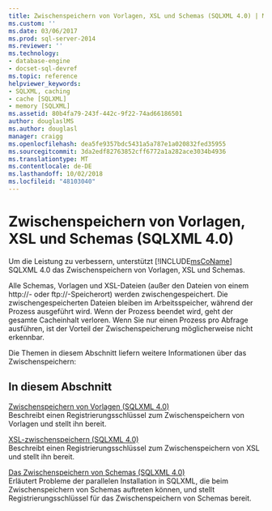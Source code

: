 ```yaml
---
title: Zwischenspeichern von Vorlagen, XSL und Schemas (SQLXML 4.0) | Microsoft-Dokumentation
ms.custom: ''
ms.date: 03/06/2017
ms.prod: sql-server-2014
ms.reviewer: ''
ms.technology:
- database-engine
- docset-sql-devref
ms.topic: reference
helpviewer_keywords:
- SQLXML, caching
- cache [SQLXML]
- memory [SQLXML]
ms.assetid: 80b4fa79-243f-442c-9f22-74ad66186501
author: douglaslMS
ms.author: douglasl
manager: craigg
ms.openlocfilehash: dea5fe9357bdc5431a5a787e1a020832fed35955
ms.sourcegitcommit: 3da2edf82763852cff6772a1a282ace3034b4936
ms.translationtype: MT
ms.contentlocale: de-DE
ms.lasthandoff: 10/02/2018
ms.locfileid: "48103040"
---
```

# <a name="caching-templates-xsl-and-schemas-sqlxml-40"></a>Zwischenspeichern von Vorlagen, XSL und Schemas (SQLXML 4.0)
  Um die Leistung zu verbessern, unterstützt [!INCLUDE[msCoName](../../../includes/msconame-md.md)] SQLXML 4.0 das Zwischenspeichern von Vorlagen, XSL und Schemas.  
  
 Alle Schemas, Vorlagen und XSL-Dateien (außer den Dateien von einem http://- oder ftp://-Speicherort) werden zwischengespeichert. Die zwischengespeicherten Dateien bleiben im Arbeitsspeicher, während der Prozess ausgeführt wird. Wenn der Prozess beendet wird, geht der gesamte Cacheinhalt verloren. Wenn Sie nur einen Prozess pro Abfrage ausführen, ist der Vorteil der Zwischenspeicherung möglicherweise nicht erkennbar.  
  
 Die Themen in diesem Abschnitt liefern weitere Informationen über das Zwischenspeichern:  
  
## <a name="in-this-section"></a>In diesem Abschnitt  
 [Zwischenspeichern von Vorlagen &#40;SQLXML 4.0&#41;](template-caching-sqlxml-4-0.md)  
 Beschreibt einen Registrierungsschlüssel zum Zwischenspeichern von Vorlagen und stellt ihn bereit.  
  
 [XSL-zwischenspeichern &#40;SQLXML 4.0&#41;](xsl-caching-sqlxml-4-0.md)  
 Beschreibt einen Registrierungsschlüssel zum Zwischenspeichern von XSL und stellt ihn bereit.  
  
 [Das Zwischenspeichern von Schemas &#40;SQLXML 4.0&#41;](schema-caching-sqlxml-4-0.md)  
 Erläutert Probleme der parallelen Installation in SQLXML, die beim Zwischenspeichern von Schemas auftreten können, und stellt Registrierungsschlüssel für das Zwischenspeichern von Schemas bereit.  
  
  

